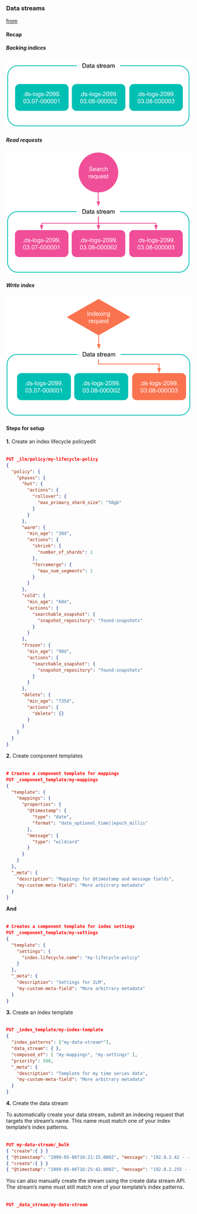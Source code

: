 ### Data streams

[from](https://www.elastic.co/guide/en/elasticsearch/reference/7.17/data-streams.html#data-streams)

#### Recap

##### Backing indices

![Backing indices](images/data-streams-diagram.svg)

##### Read requests

![Read requests](images/data-streams-search-request.svg)


##### Write index

![Write index](images/data-streams-index-request.svg)

#### Steps for setup

**1.** Create an index lifecycle policyedit

```json

PUT _ilm/policy/my-lifecycle-policy
{
  "policy": {
    "phases": {
      "hot": {
        "actions": {
          "rollover": {
            "max_primary_shard_size": "50gb"
          }
        }
      },
      "warm": {
        "min_age": "30d",
        "actions": {
          "shrink": {
            "number_of_shards": 1
          },
          "forcemerge": {
            "max_num_segments": 1
          }
        }
      },
      "cold": {
        "min_age": "60d",
        "actions": {
          "searchable_snapshot": {
            "snapshot_repository": "found-snapshots"
          }
        }
      },
      "frozen": {
        "min_age": "90d",
        "actions": {
          "searchable_snapshot": {
            "snapshot_repository": "found-snapshots"
          }
        }
      },
      "delete": {
        "min_age": "735d",
        "actions": {
          "delete": {}
        }
      }
    }
  }
}

```

**2.** Create component templates

```json

# Creates a component template for mappings
PUT _component_template/my-mappings
{
  "template": {
    "mappings": {
      "properties": {
        "@timestamp": {
          "type": "date",
          "format": "date_optional_time||epoch_millis"
        },
        "message": {
          "type": "wildcard"
        }
      }
    }
  },
  "_meta": {
    "description": "Mappings for @timestamp and message fields",
    "my-custom-meta-field": "More arbitrary metadata"
  }
}

```

**And**

```json

# Creates a component template for index settings
PUT _component_template/my-settings
{
  "template": {
    "settings": {
      "index.lifecycle.name": "my-lifecycle-policy"
    }
  },
  "_meta": {
    "description": "Settings for ILM",
    "my-custom-meta-field": "More arbitrary metadata"
  }
}

```

**3.** Create an index template

```json

PUT _index_template/my-index-template
{
  "index_patterns": ["my-data-stream*"],
  "data_stream": { },
  "composed_of": [ "my-mappings", "my-settings" ],
  "priority": 500,
  "_meta": {
    "description": "Template for my time series data",
    "my-custom-meta-field": "More arbitrary metadata"
  }
}

```

**4.** Create the data stream

To automatically create your data stream, submit an indexing request that targets the stream’s name. This name must match one of your index template’s index patterns.


```json

PUT my-data-stream/_bulk
{ "create":{ } }
{ "@timestamp": "2099-05-06T16:21:15.000Z", "message": "192.0.2.42 - - [06/May/2099:16:21:15 +0000] \"GET /images/bg.jpg HTTP/1.0\" 200 24736" }
{ "create":{ } }
{ "@timestamp": "2099-05-06T16:25:42.000Z", "message": "192.0.2.255 - - [06/May/2099:16:25:42 +0000] \"GET /favicon.ico HTTP/1.0\" 200 3638" }

```

You can also manually create the stream using the create data stream API. The stream’s name must still match one of your template’s index patterns.

```json

PUT _data_stream/my-data-stream

```


<!--
#### Add documents to a data stream

```json

POST /my-data-stream/_doc/
{
  "@timestamp": "2099-03-08T11:06:07.000Z",
  "user": {
    "id": "8a4f500d"
  },
  "message": "Login successful"
}
```

```json
PUT /my-data-stream/_bulk?refresh
{"create":{ }}
{ "@timestamp": "2099-03-08T11:04:05.000Z", "user": { "id": "vlb44hny" }, "message": "Login attempt failed" }
{"create":{ }}
{ "@timestamp": "2099-03-08T11:06:07.000Z", "user": { "id": "8a4f500d" }, "message": "Login successful" }
{"create":{ }}
{ "@timestamp": "2099-03-09T11:07:08.000Z", "user": { "id": "l7gk7f82" }, "message": "Logout successful" }
```

#### Update documents in a data stream by query

```json
POST /my-data-stream/_update_by_query
{
  "query": {
    "match": {
      "user.id": "l7gk7f82"
    }
  },
  "script": {
    "source": "ctx._source.user.id = params.new_id",
    "params": {
      "new_id": "XgdX0NoX"
    }
  }
}
```

#### Delete documents in a data stream by query

```json
POST /my-data-stream/_delete_by_query
{
  "query": {
    "match": {
      "user.id": "vlb44hny"
    }
  }
}

```

#### Update or delete documents in a backing index

You’ll need:

- The [document ID](https://www.elastic.co/guide/en/elasticsearch/reference/7.17/mapping-id-field.html)
- The name of the backing index containing the document
- If updating the document, its [sequence number and primary term](https://www.elastic.co/guide/en/elasticsearch/reference/7.17/optimistic-concurrency-control.html)

To get this information, use a [search request](https://www.elastic.co/guide/en/elasticsearch/reference/7.17/use-a-data-stream.html#search-a-data-stream):

```json
GET /my-data-stream/_search
{
  "seq_no_primary_term": true,
  "query": {
    "match": {
      "user.id": "yWIumJd7"
    }
  }
```

Response:

```json
{
  "took": 20,
  "timed_out": false,
  "_shards": {
    "total": 3,
    "successful": 3,
    "skipped": 0,
    "failed": 0
  },
  "hits": {
    "total": {
      "value": 1,
      "relation": "eq"
    },
    "max_score": 0.2876821,
    "hits": [
      {
        "_index": ".ds-my-data-stream-2099.03.08-000003",      
        "_type": "_doc",
        "_id": "bfspvnIBr7VVZlfp2lqX",              
        "_seq_no": 0,                               
        "_primary_term": 1,                         
        "_score": 0.2876821,
        "_source": {
          "@timestamp": "2099-03-08T11:06:07.000Z",
          "user": {
            "id": "yWIumJd7"
          },
          "message": "Login successful"
        }
      }
    ]
  }
}
```

To update the document, use an [index API](https://www.elastic.co/guide/en/elasticsearch/reference/7.17/docs-index_.html) request with valid if_seq_no and if_primary_term arguments:

```json

PUT /.ds-my-data-stream-2099-03-08-000003/_doc/bfspvnIBr7VVZlfp2lqX?if_seq_no=0&if_primary_term=1
{
  "@timestamp": "2099-03-08T11:06:07.000Z",
  "user": {
    "id": "8a4f500d"
  },
  "message": "Login successful"
}
```

To delete the document, use the [delete API](https://www.elastic.co/guide/en/elasticsearch/reference/7.17/docs-delete.html):

```json

DELETE /.ds-my-data-stream-2099.03.08-000003/_doc/bfspvnIBr7VVZlfp2lqX

```

To delete or update multiple documents with a single request, use the [bulk API](https://www.elastic.co/guide/en/elasticsearch/reference/7.17/docs-bulk.html)'s delete, index, and update actions. For index actions, include valid [if_seq_no and if_primary_term](https://www.elastic.co/guide/en/elasticsearch/reference/7.17/docs-bulk.html#bulk-optimistic-concurrency-control) arguments.

```json
PUT /_bulk?refresh
{ "index": { "_index": ".ds-my-data-stream-2099.03.08-000003", "_id": "bfspvnIBr7VVZlfp2lqX", "if_seq_no": 0, "if_primary_term": 1 } }
{ "@timestamp": "2099-03-08T11:06:07.000Z", "user": { "id": "8a4f500d" }, "message": "Login successful" }
```

#### Manually roll over a data stream

```json
POST /my-data-stream/_rollover/
```

#### Get statistics for a data stream

```json
GET /_data_stream/my-data-stream/_stats?human=true
```

#### Generation

Each data stream tracks its generation: a six-digit, zero-padded integer that acts as a cumulative count of the stream’s rollovers, starting at 000001.

```
.ds-<data-stream>-<yyyy.MM.dd>-<generation>

```

#### Append-only

Data streams are designed for use cases where existing data is rarely, if ever, updated. You cannot send update or deletion requests for existing documents directly to a data stream. Instead, use the [update by query](https://www.elastic.co/guide/en/elasticsearch/reference/7.17/use-a-data-stream.html#update-docs-in-a-data-stream-by-query) and [delete by query](https://www.elastic.co/guide/en/elasticsearch/reference/7.17/use-a-data-stream.html#delete-docs-in-a-data-stream-by-query) APIs.

If needed, you can [update or delete documents](https://www.elastic.co/guide/en/elasticsearch/reference/7.17/use-a-data-stream.html#update-delete-docs-in-a-backing-index) by submitting requests directly to the document’s backing index.

#### Convert an index alias to a data stream

To convert an index alias with a write index to a data stream with the same name, use the [migrate to data stream API](https://www.elastic.co/guide/en/elasticsearch/reference/7.17/indices-migrate-to-data-stream.html). During conversion, the alias’s indices become hidden backing indices for the stream. The alias’s write index becomes the stream’s write index. The stream still requires a matching index template with data stream enabled.

POST _data_stream/_migrate/my-time-series-data

-->



